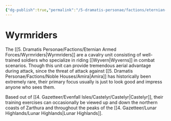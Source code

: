 ```yaml
---
{"dg-publish":true,"permalink":"/5-dramatis-personae/factions/eternian-armed-forces/wyrmriders/","noteIcon":""}
---
```


# Wyrmriders

The [[5. Dramatis Personae/Factions/Eternian Armed Forces/Wyrmriders\|Wyrmriders]] are a cavalry unit consisting of well-trained soldiers who specialize in riding [[Wyvern\|Wyverns]] in combat scenarios. Though this unit can provide tremendous aerial advantage during attack, since the threat of attack against [[5. Dramatis Personae/Factions/Noble Houses/Amira\|Amira]] has historically been extremely rare, their primary focus usually is just to look good and impress anyone who sees them. 

Based out of [[4. Gazetteer/Evenfall Isles/Castelyr/Castelyr\|Castelyr]], their training exercises can occasionally be viewed up and down the northern coasts of Zarthura and throughout the peaks of the [[4. Gazetteer/Lunar Highlands/Lunar Highlands\|Lunar Highlands]].